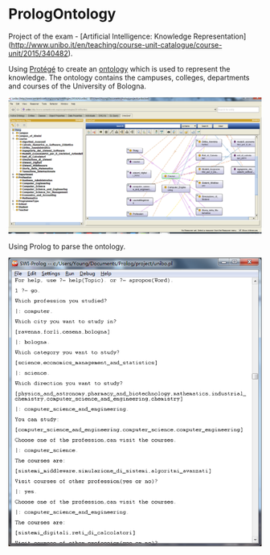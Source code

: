 # PrologOntology
Project of the exam - [Artificial Intelligence: Knowledge Representation]
(http://www.unibo.it/en/teaching/course-unit-catalogue/course-unit/2015/340482).

Using [Protégé](http://protege.stanford.edu/) to create an [ontology](https://en.wikipedia.org/wiki/Ontology_(information_science))
which is used to represent the knowledge. The ontology contains the campuses, colleges, departments and courses of 
the University of Bologna.

![image](https://github.com/KaiYangCHN/PrologOntology/blob/master/Protege.png)

Using Prolog to parse the ontology.

![image](https://github.com/KaiYangCHN/PrologOntology/blob/master/Prolog.png)

